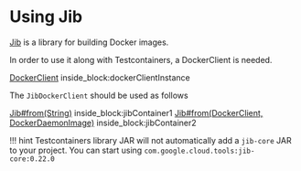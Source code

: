 # Using Jib

[Jib](https://github.com/GoogleContainerTools/jib/tree/master/jib-core) is a library for building Docker images.

In order to use it along with Testcontainers, a DockerClient is needed.

<!--codeinclude-->
[DockerClient](../../core/src/test/java/org/testcontainers/containers/JibTest.java) inside_block:dockerClientInstance
<!--/codeinclude-->

The `JibDockerClient` should be used as follows

<!--codeinclude-->
[Jib#from(String)](../../core/src/test/java/org/testcontainers/containers/JibTest.java) inside_block:jibContainer1
[Jib#from(DockerClient, DockerDaemonImage)](../../core/src/test/java/org/testcontainers/containers/JibTest.java) inside_block:jibContainer2
<!--/codeinclude-->

!!! hint
Testcontainers library JAR will not automatically add a `jib-core` JAR to your project. You can start using `com.google.cloud.tools:jib-core:0.22.0`
